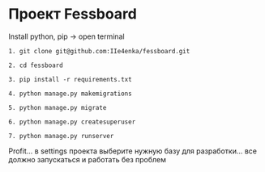 # Проект Fessboard

Install python, pip -> open terminal

    1. git clone git@github.com:IIe4enka/fessboard.git

    2. cd fessboard

    3. pip install -r requirements.txt

    4. python manage.py makemigrations

    5. python manage.py migrate

    6. python manage.py createsuperuser

    7. python manage.py runserver

Profit... в settings проекта выберите нужную базу для разработки... все должно запускаться и работать без проблем
